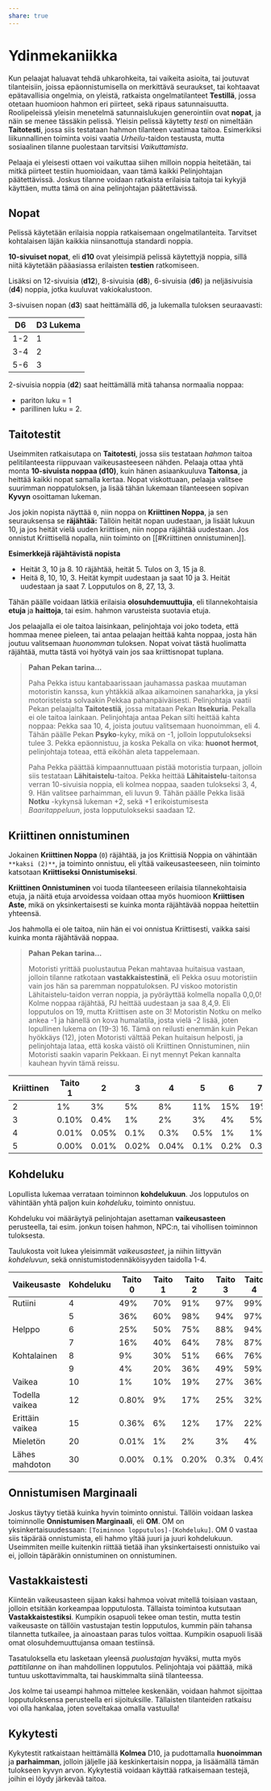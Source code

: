 ```yaml
---
share: true
---
```

# Ydinmekaniikka

Kun pelaajat haluavat tehdä uhkarohkeita, tai vaikeita asioita, tai joutuvat tilanteisiin, joissa epäonnistumisella on merkittävä seuraukset, tai kohtaavat epätavallisia ongelmia, on yleistä, ratkaista ongelmatilanteet **Testillä**, jossa otetaan huomioon hahmon eri piirteet, sekä ripaus satunnaisuutta. Roolipeleissä yleisin menetelmä satunnaislukujen generointiin ovat **nopat**, ja näin se menee tässäkin pelissä. Yleisin pelissä käytetty *testi* on nimeltään **Taitotesti**, jossa siis testataan hahmon tilanteen vaatimaa taitoa. Esimerkiksi liikunnallinen toiminta voisi vaatia *Urheilu*-taidon testausta, mutta sosiaalinen tilanne puolestaan tarvitsisi *Vaikuttamista*.

Pelaaja ei yleisesti ottaen voi vaikuttaa siihen milloin noppia heitetään, tai mitkä piirteet testiin huomioidaan, vaan tämä kaikki Pelinjohtajan päätettävissä. Joskus tilanne voidaan ratkaista erilaisia taitoja tai kykyjä käyttäen, mutta tämä on aina pelinjohtajan päätettävissä.

## Nopat

Pelissä käytetään erilaisia noppia ratkaisemaan ongelmatilanteita. Tarvitset kohtalaisen läjän kaikkia niinsanottuja standardi noppia.

**10-sivuiset nopat**, eli **d10** ovat yleisimpiä pelissä käytettyjä noppia, sillä niitä käytetään pääasiassa erilaisten **testien** ratkomiseen.

Lisäksi on 12-sivuisia (**d12**), 8-sivuisia (**d8**), 6-sivuisia (**d6**) ja neljäsivuisia (**d4**) noppia, jotka kuuluvat vakiokalustoon.

3-sivuisen nopan (**d3**) saat heittämällä d6, ja lukemalla tuloksen seuraavasti:

| D6  | D3 Lukema |
| --- | --------- |
| 1-2 | 1         |
| 3-4 | 2         |
| 5-6 | 3         |

2-sivuisia noppia (**d2**) saat heittämällä mitä tahansa normaalia noppaa:
- pariton luku = 1
- parillinen luku = 2.

## Taitotestit

Useimmiten ratkaisutapa on **Taitotesti**, jossa siis testataan *hahmon* taitoa pelitilanteesta riippuvaan vaikeusasteeseen nähden. Pelaaja ottaa yhtä monta **10-sivuista noppaa (d10)**, kuin hänen asiaankuuluva **Taitonsa**, ja heittää kaikki nopat samalla kertaa. Nopat viskottuaan, pelaaja valitsee suurimman noppatuloksen, ja lisää tähän lukemaan tilanteeseen sopivan **Kyvyn** osoittaman lukeman.

Jos jokin nopista näyttää `0`, niin noppa on **Kriittinen Noppa**, ja sen seurauksensa se **räjähtää:** Tällöin heität nopan uudestaan, ja lisäät lukuun 10, ja jos heität vielä uuden kriittisen, niin noppa räjähtää uudestaan. Jos onnistut Kriittisellä nopalla, niin toiminto on [[#Kriittinen onnistuminen]].

**Esimerkkejä räjähtävistä nopista**
- Heität 3, 10 ja 8. 10 räjähtää, heität 5. Tulos on 3, 15 ja 8.
- Heitä 8, 10, 10, 3. Heität kympit uudestaan ja saat 10 ja 3. Heität uudestaan ja saat 7. Lopputulos on 8, 27, 13, 3.

Tähän päälle voidaan lätkiä erilaisia **olosuhdemuuttujia**, eli tilannekohtaisia **etuja** ja **haittoja**, tai esim. hahmon varusteista suotavia etuja.

Jos pelaajalla ei ole taitoa laisinkaan, pelinjohtaja voi joko todeta, että hommaa menee pieleen, tai antaa pelaajan heittää kahta noppaa, josta hän joutuu valitsemaan *huonomman* tuloksen. Nopat voivat tästä huolimatta räjähtää, mutta tästä voi hyötyä vain jos saa kriittisnopat tuplana.


> **Pahan Pekan tarina...**
>
> Paha Pekka istuu kantabaarissaan jauhamassa paskaa muutaman motoristin kanssa, kun yhtäkkiä alkaa aikamoinen sanaharkka, ja yksi motoristeista solvaakin Pekkaa pahanpäiväisesti. Pelinjohtaja vaatii Pekan pelaajalta **Taitotestiä**, jossa mitataan Pekan **Itsekuria**. Pekalla ei ole taitoa lainkaan. Pelinjohtaja antaa Pekan silti heittää kahta noppaa: Pekka saa 10, 4, joista joutuu valitsemaan huonoimman, eli 4. Tähän päälle Pekan **Psyko**-kyky, mikä on -1, jolloin lopputulokseksi tulee 3. Pekka epäonnistuu, ja koska Pekalla on vika: **huonot hermot**, pelinjohtaja toteaa, että eiköhän aleta tappelemaan.
>
> Paha Pekka päättää kimpaannuttuaan pistää motoristia turpaan, jolloin siis testataan **Lähitaistelu**-taitoa. Pekka heittää **Lähitaistelu**-taitonsa verran 10-sivuisia noppia, eli kolmea noppaa, saaden tulokseksi 3, 4, 9. Hän valitsee parhaimman, eli luvun 9. Tähän päälle Pekka lisää **Notku** -kykynsä lukeman +2, sekä +1 erikoistumisesta *Baaritappeluun*, josta lopputulokseksi saadaan 12.


## Kriittinen onnistuminen

Jokainen **Kriittinen Noppa** (`0`) räjähtää, ja jos Kriittisiä Noppia on vähintään `**kaksi (2)**`, ja toiminto onnistuu, eli yltää vaikeusasteeseen, niin toiminto katsotaan **Kriittiseksi Onnistumiseksi**.

**Kriittinen Onnistuminen** voi tuoda tilanteeseen erilaisia tilannekohtaisia etuja, ja näitä etuja arvoidessa voidaan ottaa myös huomioon **Kriittisen Aste**, mikä on yksinkertaisesti se kuinka monta räjähtävää noppaa heitettiin yhteensä.

Jos hahmolla ei ole taitoa, niin hän ei voi onnistua Kriittisesti, vaikka saisi kuinka monta räjähtävää noppaa.

> **Pahan Pekan tarina...**
>
> Motoristi yrittää puolustautua Pekan mahtavaa huitaisua vastaan, jolloin tilanne ratkotaan **vastakkaistestinä**, eli Pekka osuu motoristiin vain jos hän sa paremman noppatuloksen. PJ viskoo motoristin Lähitaistelu-taidon verran noppia, ja pyöräyttää kolmella nopalla 0,0,0! Kolme noppaa räjähtää, PJ heittää uudestaan ja saa 8,4,9. Eli lopputulos on 19, mutta Kriittisen aste on 3! Motoristin Notku on melko ankea -1 ja hänellä on kova humalatila, josta vielä -2 lisää, joten lopullinen lukema on (19-3) 16. Tämä on reilusti enemmän kuin Pekan hyökkäys (12), joten Motoristi välttää Pekan huitaisun helposti, ja pelinjohtaja lataa, että koska väistö oli Kriittinen Onnistuminen, niin Motoristi saakin vaparin Pekkaan. Ei nyt mennyt Pekan kannalta kauhean hyvin tämä reissu.

| Kriittinen | Taito 1 | 2     | 3     | 4     | 5    | 6    | 7    | 8    | 9    | 10   |
| ---------- | ------- | ----- | ----- | ----- | ---- | ---- | ---- | ---- | ---- | ---- |
| 2          | 1%      | 3%    | 5%    | 8%    | 11%  | 15%  | 19%  | 23%  | 26%  | 30%  |
| 3          | 0.10%   | 0.4%  | 1%    | 2%    | 3%   | 4%   | 5%   | 7%   | 9%   | 11%  |
| 4          | 0.01%   | 0.05% | 0.1%  | 0.3%  | 0.5% | 1%   | 1%   | 2%   | 2,5% | 3,5% |
| 5          | 0.00%   | 0.01% | 0.02% | 0.04% | 0.1% | 0.2% | 0.3% | 0,4% | 0,6% | 1%   |

## Kohdeluku

Lopullista lukemaa verrataan toiminnon **kohdelukuun**. Jos lopputulos on vähintään yhtä paljon kuin *kohdeluku*, toiminto onnistuu.

Kohdeluku voi määräytyä pelinjohtajan asettaman **vaikeusasteen** perusteella, tai esim. jonkun toisen hahmon, NPC:n, tai vihollisen toiminnon tuloksesta.

Taulukosta voit lukea yleisimmät *vaikeusasteet*, ja niihin liittyvän *kohdeluvun*, sekä onnistumistodennäköisyyden taidolla 1-4.

| Vaikeusaste     | Kohdeluku | Taito 0 | Taito 1 | Taito 2 | Taito 3 | Taito 4 | Taito 5 |
| --------------- | --------- | ------- | ------- | ------- | ------- | ------- | ------- |
| Rutiini         | 4         | 49%     | 70%     | 91%     | 97%     | 99%     | 99%     |
|                 | 5         | 36%     | 60%     | 98%     | 94%     | 97%     | 99%     |
| Helppo          | 6         | 25%     | 50%     | 75%     | 88%     | 94%     | 97%     |
|                 | 7         | 16%     | 40%     | 64%     | 78%     | 87%     | 92%     |
| Kohtalainen     | 8         | 9%      | 30%     | 51%     | 66%     | 76%     | 83%     |
|                 | 9         | 4%      | 20%     | 36%     | 49%     | 59%     | 67%     |
| Vaikea          | 10        | 1%      | 10%     | 19%     | 27%     | 36%     | 41%     |
| Todella vaikea  | 12        | 0.80%   | 9%      | 17%     | 25%     | 32%     | 37%      |
| Erittäin vaikea | 15        | 0.36%   | 6%      | 12%     | 17%     | 22%     | 26%      |
| Mieletön        | 20        | 0.01%   | 1%      | 2%      | 3%      | 4%      | 5%      |
| Lähes mahdoton  | 30        | 0.00%   | 0.1%    | 0.20%   | 0.3%    | 0.4%    | 0.5%   |


## Onnistumisen Marginaali

Joskus täytyy tietää kuinka hyvin toiminto onnistui. Tällöin voidaan laskea toiminnolle **Onnistumisen Marginaali**, eli **OM**. OM on yksinkertaisuudessaan: `[Toiminnon lopputulos]-[Kohdeluku]`. OM 0 vastaa siis täpärää onnistumista, eli hahmo yltää juuri ja juuri kohdelukuun. Useimmiten meille kuitenkin riittää tietää ihan yksinkertaisesti onnistuiko vai ei, jolloin täpäräkin onnistuminen on onnistuminen.

## Vastakkaistesti

Kiinteän vaikeusasteen sijaan kaksi hahmoa voivat mitellä toisiaan vastaan, jolloin etsitään korkeampaa lopputulosta. Tällaista toimintoa kutsutaan **Vastakkaistestiksi**. Kumpikin osapuoli tekee oman testin, mutta testin vaikeusaste on tällöin vastustajan testin lopputulos, kummin päin tahansa tilannetta tutkailee, ja ainoastaan paras tulos voittaa. Kumpikin osapuoli lisää omat olosuhdemuuttujansa omaan testiinsä.

Tasatuloksella etu lasketaan yleensä *puolustajan* hyväksi, mutta myös *pattitilanne* on ihan mahdollinen lopputulos. Pelinjohtaja voi päättää, mikä tuntuu uskottavimmalta, tai hauskimmalta siinä tilanteessa.

Jos kolme tai useampi hahmoa mittelee keskenään, voidaan hahmot sijoittaa lopputuloksensa perusteella eri sijoituksille. Tällaisten tilanteiden ratkaisu voi olla hankalaa, joten soveltakaa omalla vastuulla!

## Kykytesti

Kykytestit ratkaistaan heittämällä **Kolmea** D10, ja pudottamalla **huonoimman** ja **parhaimman**, jolloin jäljelle jää keskinkertaisin noppa, ja lisäämällä tämän tulokseen kyvyn arvon. Kykytestiä voidaan käyttää ratkaisemaan testejä, joihin ei löydy järkevää taitoa.
